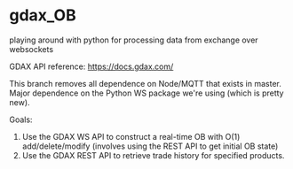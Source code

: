 # gdax_OB
playing around with python for processing data from exchange over websockets

GDAX API reference: https://docs.gdax.com/

This branch removes all dependence on Node/MQTT that exists in master. Major dependence on the Python WS package we're using (which is pretty new).

Goals:
1. Use the GDAX WS API to construct a real-time OB with O(1) add/delete/modify (involves using the REST API to get initial OB state)
2. Use the GDAX REST API to retrieve trade history for specified products.
